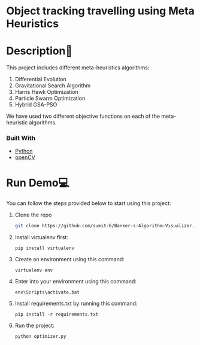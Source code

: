 # Object tracking travelling using Meta Heuristics

# Description🧠
This project includes different meta-heuristics algorithms:
1. Differential Evolution
2. Gravitational Search Algorithm
3. Harris Hawk Optimization
4. Particle Swarm Optimization
5. Hybrid GSA-PSO

We have used two different objective functions on each of the meta-heuristic algorithms.

### Built With

* [Python](https://www.python.org/)
* [openCV](https://opencv.org/)

# Run Demo💻
You can follow the steps provided below to start using this project:
1. Clone the repo
   ```sh
   git clone https://github.com/sumit-6/Banker-s-Algorithm-Visualizer.git
   ```
2. Install virtualenv first:
   ```
   pip install virtualenv
   ```
3. Create an environment using this command:
   ```
   virtualenv env
   ```
4. Enter into your environment using this command:
   ```
   env\Scripts\activate.bat
   ```
5. Install requirements.txt by running this command:
   ```
   pip install -r requirements.txt
   ```
6. Run the project:
   ```
   python optimizer.py
   ```

